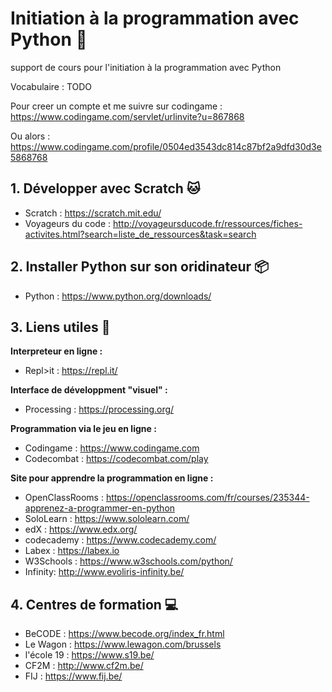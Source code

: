 # Initiation à la programmation avec Python  :snake:

support de cours pour l'initiation à la programmation avec Python

Vocabulaire : TODO

Pour creer un compte et me suivre sur codingame : https://www.codingame.com/servlet/urlinvite?u=867868

Ou alors : https://www.codingame.com/profile/0504ed3543dc814c87bf2a9dfd30d3e5868768


## 1. Développer avec Scratch :cat:

- Scratch : https://scratch.mit.edu/
- Voyageurs du code : http://voyageursducode.fr/ressources/fiches-activites.html?search=liste_de_ressources&task=search

## 2. Installer Python sur son oridinateur :package:

- Python : https://www.python.org/downloads/

## 3. Liens utiles :key:

**Interpreteur en ligne :**

- Repl>it : https://repl.it/

**Interface de développment "visuel" :**

- Processing : https://processing.org/

**Programmation via le jeu en ligne :**

- Codingame : https://www.codingame.com 
- Codecombat : https://codecombat.com/play

**Site pour apprendre la programmation en ligne :**

- OpenClassRooms : https://openclassrooms.com/fr/courses/235344-apprenez-a-programmer-en-python
- SoloLearn : https://www.sololearn.com/
- edX : https://www.edx.org/
- codecademy : https://www.codecademy.com/
- Labex : https://labex.io
- W3Schools : https://www.w3schools.com/python/
- Infinity:  http://www.evoliris-infinity.be/

## 4. Centres de formation :computer:

- BeCODE : https://www.becode.org/index_fr.html
- Le Wagon : https://www.lewagon.com/brussels
- l'école 19 : https://www.s19.be/
- CF2M : http://www.cf2m.be/
- FIJ : https://www.fij.be/
